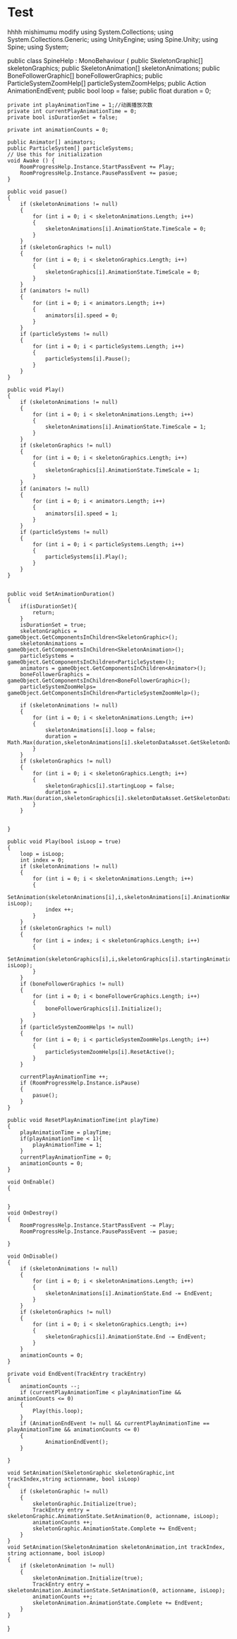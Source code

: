 # Test
hhhh
mishimumu modify
using System.Collections;
using System.Collections.Generic;
using UnityEngine;
using Spine.Unity;
using Spine;
using System;

public class SpineHelp : MonoBehaviour {
	public SkeletonGraphic[] skeletonGraphics;
	public SkeletonAnimation[] skeletonAnimations;
    public BoneFollowerGraphic[] boneFollowerGraphics;
	public ParticleSystemZoomHelp[] particleSystemZoomHelps;
	public Action AnimationEndEvent;
	public bool loop = false;
	public float duration = 0;

	private int playAnimationTime = 1;//动画播放次数
	private int currentPlayAnimationTime = 0;
	private bool isDurationSet = false;

	private int animationCounts = 0;

	public Animator[] animators;
	public ParticleSystem[] particleSystems;
	// Use this for initialization
	void Awake () {
		RoomProgressHelp.Instance.StartPassEvent += Play;
		RoomProgressHelp.Instance.PausePassEvent += pasue;
	}

	public void pasue()
	{
		if (skeletonAnimations != null)
		{
			for (int i = 0; i < skeletonAnimations.Length; i++)
			{
				skeletonAnimations[i].AnimationState.TimeScale = 0;
			}
		}
		if (skeletonGraphics != null)
		{
			for (int i = 0; i < skeletonGraphics.Length; i++)
			{
				skeletonGraphics[i].AnimationState.TimeScale = 0;
			}
		}
		if (animators != null)
		{
			for (int i = 0; i < animators.Length; i++)
			{
				animators[i].speed = 0;
			}
		}
		if (particleSystems != null)
		{
			for (int i = 0; i < particleSystems.Length; i++)
			{
				particleSystems[i].Pause();
			}
		}
	}

	public void Play()
	{
		if (skeletonAnimations != null)
		{
			for (int i = 0; i < skeletonAnimations.Length; i++)
			{
				skeletonAnimations[i].AnimationState.TimeScale = 1;
			}
		}
		if (skeletonGraphics != null)
		{
			for (int i = 0; i < skeletonGraphics.Length; i++)
			{
				skeletonGraphics[i].AnimationState.TimeScale = 1;
			}
		}
		if (animators != null)
		{
			for (int i = 0; i < animators.Length; i++)
			{
				animators[i].speed = 1;
			}
		}
		if (particleSystems != null)
		{
			for (int i = 0; i < particleSystems.Length; i++)
			{
				particleSystems[i].Play();
			}
		}
	}

	
	public void SetAnimationDuration()
	{
		if(isDurationSet){
			return;
		}
		isDurationSet = true;
		skeletonGraphics = gameObject.GetComponentsInChildren<SkeletonGraphic>();
		skeletonAnimations = gameObject.GetComponentsInChildren<SkeletonAnimation>();
		particleSystems = gameObject.GetComponentsInChildren<ParticleSystem>();
		animators = gameObject.GetComponentsInChildren<Animator>();
        boneFollowerGraphics = gameObject.GetComponentsInChildren<BoneFollowerGraphic>();
		particleSystemZoomHelps= gameObject.GetComponentsInChildren<ParticleSystemZoomHelp>();

		if (skeletonAnimations != null)
		{
			for (int i = 0; i < skeletonAnimations.Length; i++)
			{
				skeletonAnimations[i].loop = false;
				duration = Math.Max(duration,skeletonAnimations[i].skeletonDataAsset.GetSkeletonData(false).FindAnimation(skeletonAnimations[i].AnimationName).Duration);
			}
		}
		if (skeletonGraphics != null)
		{
			for (int i = 0; i < skeletonGraphics.Length; i++)
			{
				skeletonGraphics[i].startingLoop = false;
				duration = Math.Max(duration,skeletonGraphics[i].skeletonDataAsset.GetSkeletonData(false).FindAnimation(skeletonGraphics[i].startingAnimation).Duration);
			}
		}

	
	}

	public void Play(bool isLoop = true)
	{
		loop = isLoop;
		int index = 0;
		if (skeletonAnimations != null)
		{
			for (int i = 0; i < skeletonAnimations.Length; i++)
			{
				SetAnimation(skeletonAnimations[i],i,skeletonAnimations[i].AnimationName, isLoop);
				index ++;
			}
		}
		if (skeletonGraphics != null)
		{
			for (int i = index; i < skeletonGraphics.Length; i++)
			{
				SetAnimation(skeletonGraphics[i],i,skeletonGraphics[i].startingAnimation, isLoop);
			}
		}
        if (boneFollowerGraphics != null)
        {
            for (int i = 0; i < boneFollowerGraphics.Length; i++)
            {
                boneFollowerGraphics[i].Initialize();
            }
        }
		if (particleSystemZoomHelps != null)
		{
			for (int i = 0; i < particleSystemZoomHelps.Length; i++)
			{
				particleSystemZoomHelps[i].ResetActive();
			}
		}

        currentPlayAnimationTime ++;
		if (RoomProgressHelp.Instance.isPause)
		{
			pasue();
		}
	}

	public void ResetPlayAnimationTime(int playTime)
	{
		playAnimationTime = playTime;
		if(playAnimationTime < 1){
			playAnimationTime = 1;
		}
		currentPlayAnimationTime = 0;
		animationCounts = 0;
	}

	void OnEnable()
	{
		
		
	}
	void OnDestroy()
	{
		RoomProgressHelp.Instance.StartPassEvent -= Play;
		RoomProgressHelp.Instance.PausePassEvent -= pasue;

	}

	void OnDisable()
	{
		if (skeletonAnimations != null)
		{
			for (int i = 0; i < skeletonAnimations.Length; i++)
			{
				skeletonAnimations[i].AnimationState.End -= EndEvent;
			}
		}
		if (skeletonGraphics != null)
		{
			for (int i = 0; i < skeletonGraphics.Length; i++)
			{
				skeletonGraphics[i].AnimationState.End -= EndEvent;
			}
		}
		animationCounts = 0;
	}

	private void EndEvent(TrackEntry trackEntry)
	{
        animationCounts --;
        if (currentPlayAnimationTime < playAnimationTime && animationCounts <= 0)
        {
            Play(this.loop);
        }
        if (AnimationEndEvent != null && currentPlayAnimationTime == playAnimationTime && animationCounts <= 0)
        {
                AnimationEndEvent();
        }
		
	}

	void SetAnimation(SkeletonGraphic skeletonGraphic,int trackIndex,string actionname, bool isLoop)
	{
		if (skeletonGraphic != null)
		{
			skeletonGraphic.Initialize(true);
			TrackEntry entry = skeletonGraphic.AnimationState.SetAnimation(0, actionname, isLoop);
			animationCounts ++;
			skeletonGraphic.AnimationState.Complete += EndEvent;
		}
	}
	void SetAnimation(SkeletonAnimation skeletonAnimation,int trackIndex, string actionname, bool isLoop)
	{
		if (skeletonAnimation != null)
		{
			skeletonAnimation.Initialize(true);
			TrackEntry entry = skeletonAnimation.AnimationState.SetAnimation(0, actionname, isLoop);
			animationCounts ++;
			skeletonAnimation.AnimationState.Complete += EndEvent;
		}
	}

}


